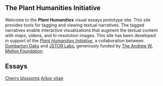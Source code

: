 <var data-essay title="Plant Humanities" data-layout="horizontal"></var>

## The Plant Humanities Initiative
Welcome to the ***Plant Humanities*** visual essays prototype site. This site provides tools for tagging and viewing textual narratives. The tagged narratives enable interactive visualizations that augment the textual content with maps, videos, and hi-resolution images. This site has been developed in support of the [*Plant Humanities Initiative*](https://labs.jstor.org/planthumanities/), a collaboration between [Dumbarton Oaks](https://www.doaks.org/) and [JSTOR Labs](https://labs.jstor.org), generously funded by [The Andrew W. Mellon Foundation](https://mellon.org/).

## Essays

[Cherry blossoms](/cherries)
[Arbor vitae](/arbor_vitae)